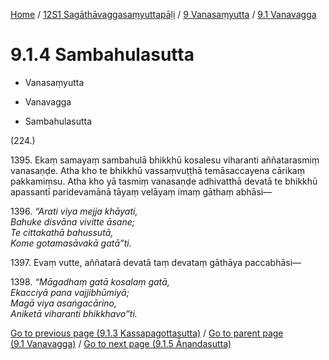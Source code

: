 
[Home](/) / [12S1 Sagāthāvaggasaṃyuttapāḷi](../../../12S1.md) / [9 Vanasaṃyutta](../../9.md) / [9.1 Vanavagga](../9.1.md)

# 9.1.4 Sambahulasutta

* Vanasaṃyutta

* Vanavagga

* Sambahulasutta

(224.)

1395\. Ekaṃ samayaṃ sambahulā bhikkhū kosalesu viharanti aññatarasmiṃ vanasaṇḍe. Atha kho te bhikkhū vassaṃvuṭṭhā temāsaccayena cārikaṃ pakkamiṃsu. Atha kho yā tasmiṃ vanasaṇḍe adhivatthā devatā te bhikkhū apassantī paridevamānā tāyaṃ velāyaṃ imaṃ gāthaṃ abhāsi—

1396\. _“Arati viya mejja khāyati,_  
_Bahuke disvāna vivitte āsane;_  
_Te cittakathā bahussutā,_  
_Kome gotamasāvakā gatā”ti._  


1397\. Evaṃ vutte, aññatarā devatā taṃ devataṃ gāthāya paccabhāsi—

1398\. _“Māgadhaṃ gatā kosalaṃ gatā,_  
_Ekacciyā pana vajjibhūmiyā;_  
_Magā viya asaṅgacārino,_  
_Aniketā viharanti bhikkhavo”ti._  


[Go to previous page (9.1.3 Kassapagottasutta)](9.1.3.md) / [Go to parent page (9.1 Vanavagga)](../9.1.md) / [Go to next page (9.1.5 Ānandasutta)](9.1.5.md)


